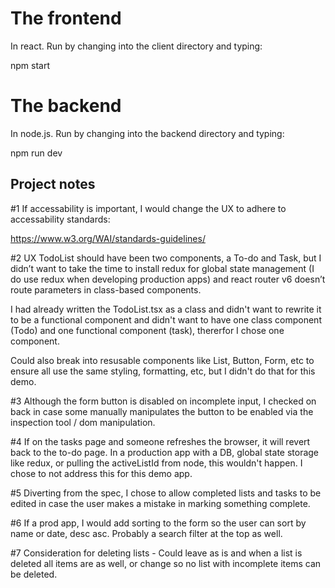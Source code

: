 # The frontend

In react. Run by changing into the client directory and typing:

npm start

# The backend

In node.js. Run by changing into the backend directory and typing:

npm run dev

## Project notes

#1
If accessability is important, I would change the UX to adhere to accessability standards:

https://www.w3.org/WAI/standards-guidelines/

#2
UX TodoList should have been two components, a To-do and Task, but I didn’t want to take the time to install redux 
for global state management (I do use redux when developing production apps) and react router v6 doesn’t route parameters in class-based components. 

I had already written the TodoList.tsx as a class and didn't want to rewrite it to be a functional component and didn't want to have one class component (Todo) and one functional component (task), thererfor I chose one component.

Could also break into resusable components like List, Button, Form, etc to ensure all use the same styling,
formatting, etc, but I didn't do that for this demo.

#3
Although the form button is disabled on incomplete input, I checked on back in case some manually manipulates the button to be enabled via the inspection tool / dom manipulation.

#4
If on the tasks page and someone refreshes the browser, it will revert back to the to-do page. In a production app
with a DB, global state storage like redux, or pulling the activeListId from node, this wouldn't happen. I chose 
to not address this for this demo app.

#5
Diverting from the spec, I chose to allow completed lists and tasks to be edited in case the user makes a 
mistake in marking something complete.

#6
If a prod app, I would add sorting to the form so the user can sort by name or date, desc asc. Probably a search
filter at the top as well.

#7
Consideration for deleting lists - Could leave as is and when a list is deleted all items are as well, or change
so no list with incomplete items can be deleted.